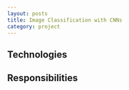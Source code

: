 ```yaml
---
layout: posts
title: Image Classification with CNNs
category: project
---
```


## Technologies

## Responsibilities
